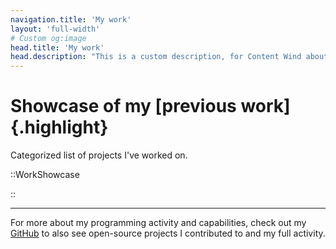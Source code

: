 ```yaml
---
navigation.title: 'My work'
layout: 'full-width'
# Custom og:image
head.title: 'My work'
head.description: "This is a custom description, for Content Wind about page."
---
```


# Showcase of my [previous work]{.highlight}

Categorized list of projects I've worked on.

::WorkShowcase

::

---

For more about my programming activity and capabilities, check out my [GitHub](https://github.com/Lexpeartha) to also see open-source projects I contributed to and my full activity.